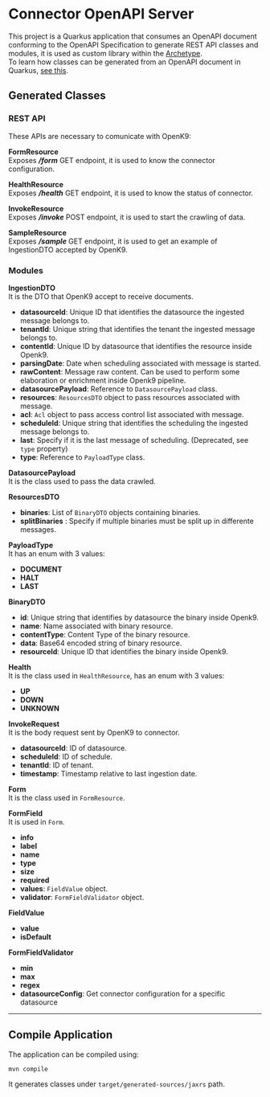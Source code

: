 # Connector OpenAPI Server

This project is a Quarkus application that consumes an OpenAPI document conforming to the OpenAPI Specification to generate REST API classes and modules, it is used as custom library within the [Archetype](../archetype).  
To learn how classes can be generated from an OpenAPI document in Quarkus, [see this](https://docs.quarkiverse.io/quarkus-openapi-generator/dev/server.html).

## Generated Classes

### REST API

These APIs are necessary to comunicate with OpenK9:

**FormResource**  
Exposes **_/form_** GET endpoint, it is used to know the connector configuration.

**HealthResource**  
Exposes **_/health_** GET endpoint, it is used to know the status of connector.

**InvokeResource**  
Exposes **_/invoke_** POST endpoint, it is used to start the crawling of data.

**SampleResource**  
Exposes **_/sample_** GET endpoint, it is used to get an example of IngestionDTO accepted by OpenK9.

### Modules

**IngestionDTO**  
It is the DTO that OpenK9 accept to receive documents.
- **datasourceId**: Unique ID that identifies the datasource the ingested message belongs to.
- **tenantId**: Unique string that identifies the tenant the ingested message belongs to.
- **contentId**: Unique ID by datasource that identifies the resource inside Openk9.
- **parsingDate**: Date when scheduling associated with message is started.
- **rawContent**: Message raw content. Can be used to perform some elaboration or enrichment inside Openk9 pipeline.
- **datasourcePayload**: Reference to `DatasourcePayload` class.
- **resources**: `ResourcesDTO` object to pass resources associated with message.
- **acl**: `Acl` object to pass access control list associated with message.
- **scheduleId**: Unique string that identifies the scheduling the ingested message belongs to.
- **last**: Specify if it is the last message of scheduling. (Deprecated, see `type` property)
- **type**: Reference to `PayloadType` class.

**DatasourcePayload**  
It is the class used to pass the data crawled.

**ResourcesDTO**
- **binaries**: List of `BinaryDTO` objects containing binaries.
- **splitBinaries** : Specify if multiple binaries must be split up in differente messages.

**PayloadType**  
It has an enum with 3 values:
- **DOCUMENT**
- **HALT**
- **LAST**

**BinaryDTO**
- **id**: Unique string that identifies by datasource the binary inside Openk9.
- **name**: Name associated with binary resource.
- **contentType**: Content Type of the binary resource.
- **data**: Base64 encoded string of binary resource.
- **resourceId**: Unique ID that identifies the binary inside Openk9.

**Health**  
It is the class used in `HealthResource`, has an enum with 3 values:
- **UP**
- **DOWN**
- **UNKNOWN**

**InvokeRequest**  
It is the body request sent by OpenK9 to connector.
- **datasourceId**: ID of datasource.
- **scheduleId**: ID of schedule.
- **tenantId**: ID of tenant.
- **timestamp**: Timestamp relative to last ingestion date.

**Form**  
It is the class used in `FormResource`.

**FormField**  
It is used in `Form`.
- **info**
- **label**
- **name**
- **type**
- **size**
- **required**
- **values**: `FieldValue` object.
- **validator**: `FormFieldValidator` object.

**FieldValue**
- **value**
- **isDefault**

**FormFieldValidator**
- **min**
- **max**
- **regex**
- **datasourceConfig**: Get connector configuration for a specific datasource

---

## Compile Application

The application can be compiled using:

```shell
mvn compile
```

It generates classes under `target/generated-sources/jaxrs` path.